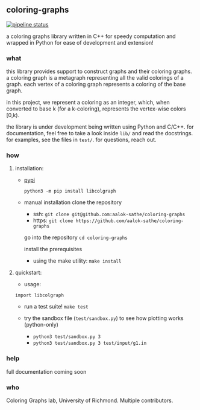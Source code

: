 ## coloring-graphs
[![pipeline status](https://aalok-sathe.gitlab.io/coloring-graphs/build.svg?v=2418429524722388541)](https://gitlab.com/aalok-sathe/coloring-graphs/)

a coloring graphs library written in C++ for speedy computation and wrapped in
Python for ease of development and extension!

### what
this library provides support to construct graphs and their coloring graphs.
a coloring graph is a metagraph representing all the valid colorings of a graph.
each vertex of a coloring graph represents a coloring of the base graph.

in this project, we represent a coloring as an integer, which, when converted to
base k (for a k-coloring), represents the vertex-wise colors [0,k).

the library is under development being written using Python and C/C++.
for documentation, feel free to take a look inside `lib/` and read the docstrings.
for examples, see the files in `test/`.
for questions, reach out.

### how
1. installation:

    - [pypi](https://pypi.org/project/libcolgraph/)
        
        `python3 -m pip install libcolgraph`

    - manual installation
        clone the repository
        - ssh:
        `git clone git@github.com:aalok-sathe/coloring-graphs`
        - https:
        `git clone https://github.com/aalok-sathe/coloring-graphs`

        go into the repository
        `cd coloring-graphs`

        install the prerequisites
        - using the make utility:
        `make install`
    
    
2. quickstart:

    - usage:
    
    `import libcolgraph`

    - run a test suite!
    `make test`
    
    - try the sandbox file (`test/sandbox.py`) to see how plotting works (python-only)
        - `python3 test/sandbox.py 3`
        - `python3 test/sandbox.py 3 test/input/g1.in`
    
    
### help

full documentation coming soon


### who

Coloring Graphs lab, University of Richmond. Multiple contributors.

